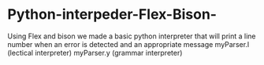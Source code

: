 # Python-interpeder-Flex-Bison-
Using Flex and bison we made a basic python interpreter that will print a line number when an error is detected and an appropriate message
myParser.l (lectical interpreter)
myParser.y (grammar interpreter)
